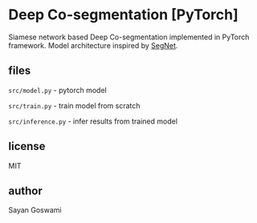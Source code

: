 # Deep Co-segmentation [PyTorch]

Siamese network based Deep Co-segmentation implemented in PyTorch framework. 
Model architecture inspired by [SegNet](http://mi.eng.cam.ac.uk/projects/segnet/).


## files

`src/model.py` - pytorch model

`src/train.py` - train model from scratch

`src/inference.py` - infer results from trained model


## license

MIT


## author

Sayan Goswami
